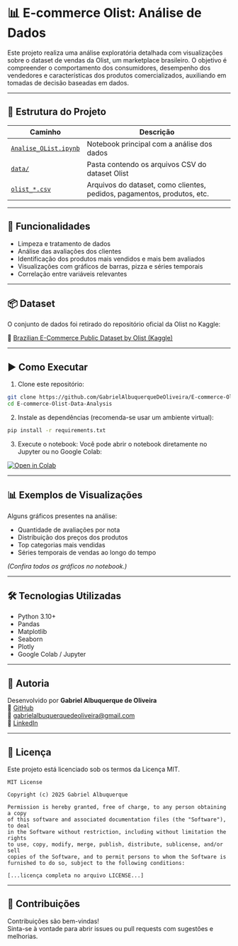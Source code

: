 # 📊 E-commerce Olist: Análise de Dados

Este projeto realiza uma análise exploratória detalhada com visualizações sobre o dataset de vendas da Olist, um marketplace brasileiro. O objetivo é compreender o comportamento dos consumidores, desempenho dos vendedores e características dos produtos comercializados, auxiliando em tomadas de decisão baseadas em dados.

---

## 📁 Estrutura do Projeto

| Caminho                          | Descrição                                                                 |
|----------------------------------|---------------------------------------------------------------------------|
| [`Analise_OList.ipynb`](https://github.com/GabrielAlbuquerqueDeOliveira/E-commerce-Olist-Data-Analysis/blob/main/Analise_OList.ipynb) | Notebook principal com a análise dos dados                                |
| [`data/`](https://github.com/GabrielAlbuquerqueDeOliveira/E-commerce-Olist-Data-Analysis/tree/main/data)         | Pasta contendo os arquivos CSV do dataset Olist                           |
| [`olist_*.csv`](https://github.com/GabrielAlbuquerqueDeOliveira/E-commerce-Olist-Data-Analysis/tree/main/data)  | Arquivos do dataset, como clientes, pedidos, pagamentos, produtos, etc.   |

---

## 🚀 Funcionalidades

- Limpeza e tratamento de dados
- Análise das avaliações dos clientes
- Identificação dos produtos mais vendidos e mais bem avaliados
- Visualizações com gráficos de barras, pizza e séries temporais
- Correlação entre variáveis relevantes

---

## 📦 Dataset

O conjunto de dados foi retirado do repositório oficial da Olist no Kaggle:

🔗 [Brazilian E-Commerce Public Dataset by Olist (Kaggle)](https://www.kaggle.com/datasets/olistbr/brazilian-ecommerce)

---

## ▶️ Como Executar

1. Clone este repositório:
```bash
git clone https://github.com/GabrielAlbuquerqueDeOliveira/E-commerce-Olist-Data-Analysis.git
cd E-commerce-Olist-Data-Analysis
```

2. Instale as dependências (recomenda-se usar um ambiente virtual):
```bash
pip install -r requirements.txt
```

3. Execute o notebook:
Você pode abrir o notebook diretamente no Jupyter ou no Google Colab:

[![Open in Colab](https://colab.research.google.com/assets/colab-badge.svg)](https://colab.research.google.com/github/GabrielAlbuquerqueDeOliveira/E-commerce-Olist-Data-Analysis/blob/main/Analise_OList.ipynb)

---

## 📊 Exemplos de Visualizações

Alguns gráficos presentes na análise:

- Quantidade de avaliações por nota
- Distribuição dos preços dos produtos
- Top categorias mais vendidas
- Séries temporais de vendas ao longo do tempo

*(Confira todos os gráficos no notebook.)*

---

## 🛠️ Tecnologias Utilizadas

- Python 3.10+
- Pandas
- Matplotlib
- Seaborn
- Plotly
- Google Colab / Jupyter

---

## 👤 Autoria

Desenvolvido por **Gabriel Albuquerque de Oliveira**  
🔗 [GitHub](https://github.com/GabrielAlbuquerqueDeOliveira)  
📧 gabrielalbuquerquedeoliveira@gmail.com  
💼 [LinkedIn](https://www.linkedin.com/in/gabrielalbuquerquedeoliveira)

---

## 📄 Licença

Este projeto está licenciado sob os termos da Licença MIT.

```
MIT License

Copyright (c) 2025 Gabriel Albuquerque

Permission is hereby granted, free of charge, to any person obtaining a copy
of this software and associated documentation files (the "Software"), to deal
in the Software without restriction, including without limitation the rights
to use, copy, modify, merge, publish, distribute, sublicense, and/or sell
copies of the Software, and to permit persons to whom the Software is
furnished to do so, subject to the following conditions:

[...licença completa no arquivo LICENSE...]
```

---

## 🤝 Contribuições

Contribuições são bem-vindas!  
Sinta-se à vontade para abrir issues ou pull requests com sugestões e melhorias.
